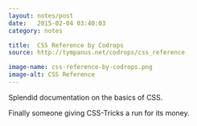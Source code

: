 ```yaml
---
layout: notes/post
date:   2015-02-04 03:40:03
category: notes

title:  CSS Reference by Codrops
source: http://tympanus.net/codrops/css_reference

image-name: css-reference-by-codrops.png
image-alt: CSS Reference
---
```


Splendid documentation on the basics of CSS. 

Finally someone giving CSS-Tricks a run for its money.